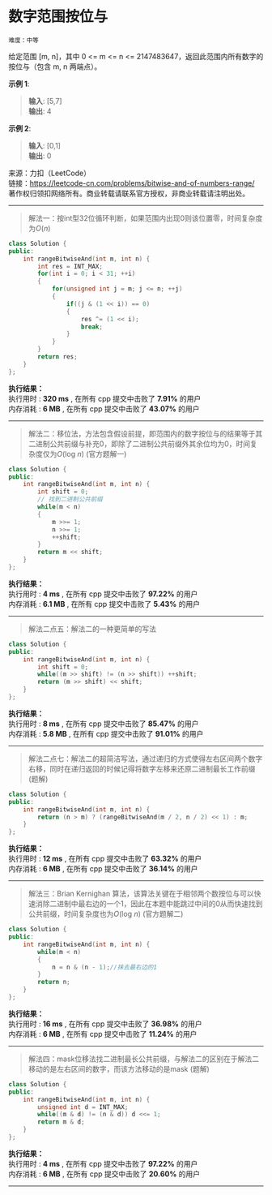 # 数字范围按位与 #  
`难度：中等` 

给定范围 [m, n]，其中 0 <= m <= n <= 2147483647，返回此范围内所有数字的按位与（包含 m, n 两端点）。  

**示例 1**:  
>**输入**: [5,7]  
>**输出**: 4  

**示例 2**:  
>**输入**: [0,1]  
>**输出**: 0  

来源：力扣（LeetCode）  
链接：https://leetcode-cn.com/problems/bitwise-and-of-numbers-range/  
著作权归领扣网络所有。商业转载请联系官方授权，非商业转载请注明出处。  

---  
>解法一：按int型32位循环判断，如果范围内出现0则该位置零，时间复杂度为*O*(*n*)  

```C++  
class Solution {
public:
    int rangeBitwiseAnd(int m, int n) {
        int res = INT_MAX;
        for(int i = 0; i < 31; ++i)
        {
            for(unsigned int j = m; j <= n; ++j)
            {
                if((j & (1 << i)) == 0)
                {
                    res ^= (1 << i);
                    break;
                }
            }
        }
        return res;
    }
};
```  

**执行结果：**  
执行用时 : **320 ms** , 在所有 cpp 提交中击败了 **7.91%** 的用户  
内存消耗 : **6 MB** , 在所有 cpp 提交中击败了 **43.07%** 的用户  

---  
>解法二：移位法，方法包含假设前提，即范围内的数字按位与的结果等于其二进制公共前缀与补充0，即除了二进制公共前缀外其余位均为0，时间复杂度仅为*O*(log *n*) (官方题解一)  

```C++  
class Solution {
public:
    int rangeBitwiseAnd(int m, int n) {
        int shift = 0;
        // 找到二进制公共前缀
        while(m < n)
        {
            m >>= 1;
            n >>= 1;
            ++shift;
        }
        return m << shift;
    }
};
```  

**执行结果：**  
执行用时 : **4 ms** , 在所有 cpp 提交中击败了 **97.22%** 的用户  
内存消耗 : **6.1 MB** , 在所有 cpp 提交中击败了 **5.43%** 的用户  

---  
>解法二点五：解法二的一种更简单的写法  

```C++  
class Solution {
public:
    int rangeBitwiseAnd(int m, int n) {
        int shift = 0;
        while((m >> shift) != (n >> shift)) ++shift;
        return (m >> shift) << shift;
    }
};
```  

**执行结果：**  
执行用时 : **8 ms** , 在所有 cpp 提交中击败了 **85.47%** 的用户  
内存消耗 : **5.8 MB** , 在所有 cpp 提交中击败了 **91.01%** 的用户  

---  
>解法二点七：解法二的超简洁写法，通过递归的方式使得左右区间两个数字右移，同时在递归返回的时候记得将数字左移来还原二进制最长工作前缀 (题解)  

```C++  
class Solution {
public:
    int rangeBitwiseAnd(int m, int n) {
        return (n > m) ? (rangeBitwiseAnd(m / 2, n / 2) << 1) : m;
    }
};
```  

**执行结果：**  
执行用时 : **12 ms** , 在所有 cpp 提交中击败了 **63.32%** 的用户  
内存消耗 : **6 MB** , 在所有 cpp 提交中击败了 **36.14%** 的用户  

---  
>解法三：Brian Kernighan 算法，该算法关键在于相邻两个数按位与可以快速消除二进制中最右边的一个1，因此在本题中能跳过中间的0从而快速找到公共前缀，时间复杂度也为*O*(log *n*) (官方题解二)  

```C++  
class Solution {
public:
    int rangeBitwiseAnd(int m, int n) {
        while(m < n)
        {
            n = n & (n - 1);//抹去最右边的1
        }
        return n;
    }
};
```  

**执行结果：**  
执行用时 : **16 ms** , 在所有 cpp 提交中击败了 **36.98%** 的用户  
内存消耗 : **6 MB** , 在所有 cpp 提交中击败了 **11.24%** 的用户  

---  
>解法四：mask位移法找二进制最长公共前缀，与解法二的区别在于解法二移动的是左右区间的数字，而该方法移动的是mask (题解)  

```C++  
class Solution {
public:
    int rangeBitwiseAnd(int m, int n) {
        unsigned int d = INT_MAX;
        while((m & d) != (n & d)) d <<= 1;
        return m & d;
    }
};
```  

**执行结果：**  
执行用时 : **4 ms** , 在所有 cpp 提交中击败了 **97.22%** 的用户  
内存消耗 : **6 MB** , 在所有 cpp 提交中击败了 **20.60%** 的用户  

---  